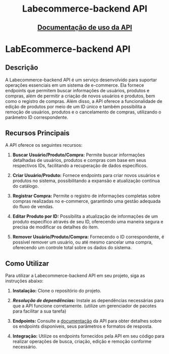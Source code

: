 <div align="center">
  
# Labecommerce-backend API
</div>

<div align="center">
  
## [Documentação de uso da API](https://documenter.getpostman.com/view/27671984/2s93zFWJrr)
</div>


# LabEcommerce-backend API

## Descrição

A Labecommerce-backend API é um serviço desenvolvido para suportar operações essenciais em um sistema de e-commerce. Ela fornece endpoints que permitem buscar informações de usuários, produtos e compras, além de permitir a criação de novos usuários e produtos, bem como o registro de compras. Além disso, a API oferece a funcionalidade de edição de produtos por meio de um ID único e também possibilita a remoção de usuários, produtos e o cancelamento de compras, utilizando o parâmetro ID correspondente.

## Recursos Principais

A API oferece os seguintes recursos:

1. **Buscar Usuário/Produto/Compra:** Permite buscar informações detalhadas de usuários, produtos e compras com base em seus respectivos IDs, facilitando a recuperação de dados específicos.

2. **Criar Usuário/Produto:** Fornece endpoints para criar novos usuários e produtos no sistema, possibilitando a expansão e atualização contínua do catálogo.

3. **Registrar Compra:** Permite o registro de informações completas sobre compras realizadas no e-commerce, garantindo uma gestão adequada do fluxo de vendas.

4. **Editar Produto por ID:** Possibilita a atualização de informações de um produto específico através de seu ID, oferecendo uma maneira segura e precisa de modificar os detalhes do item.

5. **Remover Usuário/Produto/Compra:** Fornecendo o ID correspondente, é possível remover um usuário, ou até mesmo cancelar uma compra, oferecendo um controle total sobre os dados do sistema.

## Como Utilizar

Para utilizar a Labecommerce-backend API em seu projeto, siga as instruções abaixo:

1. **Instalação:** Clone o repositório do projeto.

2. ***Resolução de dependências:*** Instale as dependências necessárias para que a API funcione corretamente.
 (utilize um gerenciador de pacotes para facilitar a sua tarefa)

3. **Endpoints:** Consulte a [documentação](https://documenter.getpostman.com/view/27671984/2s93zFWJrr) da API para obter detalhes sobre os endpoints disponíveis, seus parâmetros e formatos de resposta.

4. **Integração:** Utilize os endpoints fornecidos pela API em seu código para realizar operações de busca, criação, edição e remoção conforme necessário.

